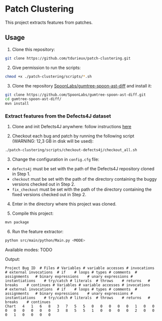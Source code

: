 # Patch Clustering

This project extracts features from patches.

## Usage

1. Clone this repository:

```bash
git clone https://github.com/tdurieux/patch-clustering.git
```

2. Give permission to run the scripts:

```bash
chmod +x ./patch-clustering/scripts/*.sh
```

3. Clone the repository [SpoonLabs/gumtree-spoon-ast-diff](https://github.com/SpoonLabs/gumtree-spoon-ast-diff) and install it:

```bash
git clone https://github.com/SpoonLabs/gumtree-spoon-ast-diff.git
cd gumtree-spoon-ast-diff/
mvn install
```

### Extract features from the Defects4J dataset

1. Clone and init Defects4J anywhere: follow instructions [here](https://github.com/rjust/defects4j)

2. Checkout each bug and patch by running the following script (WARNING: 12,3 GB in disk will be used):

```bash
./patch-clustering/scripts/checkout-defects4j/checkout_all.sh
```

3. Change the configuration in `config.cfg` file:

- `defects4j` must be set with the path of the Defects4J repository cloned in Step 1.
- `checkout` must be set with the path of the directory containing the buggy versions checked out in Step 2.
- `fix_checkout` must be set with the path of the directory containing the fixed versions checked out in Step 2.

4. Enter in the directory where this project was cloned.

5. Compile this project:

```bash
mvn package
```

6. Run the feature extractor:

```bash
python src/main/python/Main.py <MODE>
```
Available modes: TODO

Output:
```csv
Project	Bug ID	# Files	# Variables	# variable accesses	# invocations	# external invocations	# if	# loops	# types	# comments	# assignments	# binary expressions	# unary expressions	# instantiations	# try/catch	# literals	# throws	# returns	# breaks	# continues	# Variables	# variable accesses	# invocations	# external invocations	# if	# loops	# types	# comments	# assignments	# binary expressions	# unary expressions	# instantiations	# try/catch	# literals	# throws	# returns	# breaks	# continues	
Chart	4	1	6	8	3	7	5	5	0	0	0	0	0	1	0	0	0	0	0	0	0	0	3	8	5	5	1	0	0	0	0	2	0	0	0	1	0	0	0	0	
```
